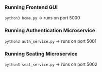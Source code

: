 ### Running Frontend GUI
`python3 home.py` -> runs on port 5000

### Running Authentication Microservice
`python3 auth_service.py` -> runs on port 5001

### Running Seating Microservice
`python3 seat_service.py` -> runs on port 5002

